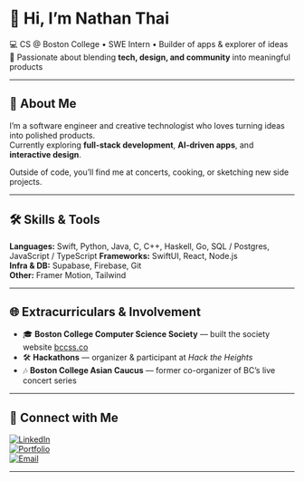 # 👋 Hi, I’m Nathan Thai  

💻 CS @ Boston College • SWE Intern • Builder of apps & explorer of ideas  
🚀 Passionate about blending **tech, design, and community** into meaningful products  

---

## 🌟 About Me  
I’m a software engineer and creative technologist who loves turning ideas into polished products.  
Currently exploring **full-stack development**, **AI-driven apps**, and **interactive design**.  

Outside of code, you’ll find me at concerts, cooking, or sketching new side projects.  

---

## 🛠️ Skills & Tools  

**Languages:** Swift, Python, Java, C, C++, Haskell, Go, SQL / Postgres, JavaScript / TypeScript 
**Frameworks:** SwiftUI, React, Node.js  
**Infra & DB:** Supabase, Firebase, Git  
**Other:** Framer Motion, Tailwind 

---

<!--## 📊 Stats  

![Nathan's GitHub stats](https://github-readme-stats.vercel.app/api?username=daganaa&show_icons=true&theme=radical)  
![Top Langs](https://github-readme-stats.vercel.app/api/top-langs/?username=daganaa&layout=compact&theme=radical)  

---
-->

## 🌐 Extracurriculars & Involvement  

- 🎓 **Boston College Computer Science Society** — built the society website [bccss.co](https://bccss.co)  
- 🛠️ **Hackathons** — organizer & participant at *Hack the Heights*  
- 🎶 **Boston College Asian Caucus** — former co-organizer of BC’s live concert series 

---

## 🌱 Connect with Me  

[![LinkedIn](https://img.shields.io/badge/LinkedIn-blue?logo=linkedin&logoColor=white)](https://www.linkedin.com/in/nathanthai/)  
[![Portfolio](https://img.shields.io/badge/Website-000?logo=vercel&logoColor=white)](https://nathanthai.dev)  
[![Email](https://img.shields.io/badge/Email-grey?logo=gmail&logoColor=white)](mailto:thainb@bc.edu)  

---

<!--## ✨ Fun Fact  
> “Made with ☕ + ❤️ in Boston”  

 Currently learning **systems design** and building tools that **make student life easier**.  

![Visitor Count](https://komarev.com/ghpvc/?username=nathanthai&color=brightgreen)-->
